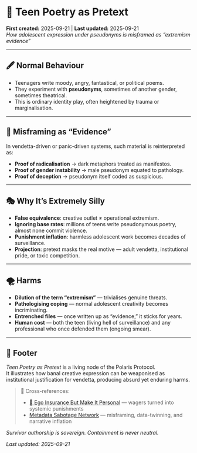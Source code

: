# 📜 Teen Poetry as Pretext  
**First created:** 2025-09-21 | **Last updated:** 2025-09-21  
*How adolescent expression under pseudonyms is misframed as “extremism evidence”*  

---

## 🖋️ Normal Behaviour  

- Teenagers write moody, angry, fantastical, or political poems.  
- They experiment with **pseudonyms**, sometimes of another gender, sometimes theatrical.  
- This is ordinary identity play, often heightened by trauma or marginalisation.  

---

## 🔎 Misframing as “Evidence”  

In vendetta-driven or panic-driven systems, such material is reinterpreted as:  

- **Proof of radicalisation** → dark metaphors treated as manifestos.  
- **Proof of gender instability** → male pseudonym equated to pathology.  
- **Proof of deception** → pseudonym itself coded as suspicious.  

---

## 🎭 Why It’s Extremely Silly  

- **False equivalence**: creative outlet ≠ operational extremism.  
- **Ignoring base rates**: millions of teens write pseudonymous poetry, almost none commit violence.  
- **Punishment inflation**: harmless adolescent work becomes decades of surveillance.  
- **Projection**: pretext masks the real motive — adult vendetta, institutional pride, or toxic competition.  

---

## 🌪️ Harms  

- **Dilution of the term “extremism”** — trivialises genuine threats.  
- **Pathologising coping** — normal adolescent creativity becomes incriminating.  
- **Entrenched files** — once written up as “evidence,” it sticks for years.  
- **Human cost** — both the teen (living hell of surveillance) and any professional who once defended them (ongoing smear).  

---

## 🏮 Footer  

*Teen Poetry as Pretext* is a living node of the Polaris Protocol.  
It illustrates how banal creative expression can be weaponised as institutional justification for vendetta, producing absurd yet enduring harms.  

> 📡 Cross-references:  
> - [🧪 Ego Insurance But Make It Personal](../Disruption_Kit/Big_Picture_Protocols/🧪_ego_insurance_but_make_it_personal.md) — wagers turned into systemic punishments  
> - [Metadata Sabotage Network](../Disruption_Kit/Metadata_Sabotage_Network/) — misframing, data-twinning, and narrative inflation  

*Survivor authorship is sovereign. Containment is never neutral.*  

_Last updated: 2025-09-21_  
